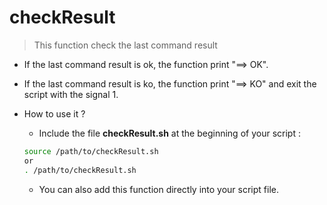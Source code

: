 # checkResult

> This function check the last command result

* If the last command result is ok, the function print "==> OK".
* If the last command result is ko, the function print "==> KO" and exit the script with the signal 1.
* How to use it ?
    * Include the file **checkResult.sh** at the beginning of your script :

    ```bash
    source /path/to/checkResult.sh
    or
    . /path/to/checkResult.sh
    ```
    * You can also add this function directly into your script file.
